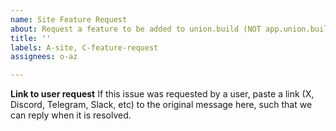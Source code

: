 ```yaml
---
name: Site Feature Request
about: Request a feature to be added to union.build (NOT app.union.build)
title: ''
labels: A-site, C-feature-request
assignees: o-az

---
```



**Link to user request**
If this issue was requested by a user, paste a link (X, Discord, Telegram, Slack, etc) to the original message here, such that we can reply when it is resolved.

